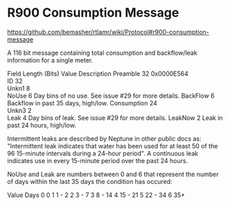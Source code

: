 # R900 Consumption Message
https://github.com/bemasher/rtlamr/wiki/Protocol#r900-consumption-message

A 116 bit message containing total consumption and backflow/leak information for a single meter.

Field	Length (Bits)	Value	    Description
Preamble	32	        0x0000E564	
ID	        32		
Unkn1	    8		
NoUse	    6		                Day bins of no use. See issue #29 for more details.
BackFlow	6		                Backflow in past 35 days, high/low.
Consumption	24		
Unkn3	    2		
Leak	    4		                Day bins of leak. See issue #29 for more details.
LeakNow	    2		                Leak in past 24 hours, high/low.


Intermittent leaks are described by Neptune in other public docs as: "Intermittent leak indicates that water has been used for at least 50 of the 96 15-minute intervals during a 24-hour period". A continuous leak indicates use in every 15-minute period over the past 24 hours.


NoUse and Leak are numbers between 0 and 6 that represent the number of days within the last 35 days the condition has occured:

Value	Days
0	    0
1	    1 - 2
2	    3 - 7
3	    8 - 14
4	    15 - 21
5	    22 - 34
6	    35+